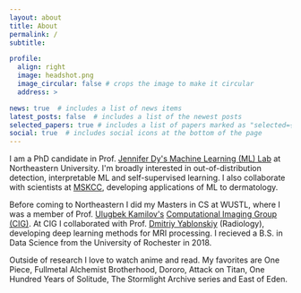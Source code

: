 ```yaml
---
layout: about
title: About
permalink: /
subtitle: 

profile:
  align: right
  image: headshot.png
  image_circular: false # crops the image to make it circular
  address: >

news: true  # includes a list of news items
latest_posts: false  # includes a list of the newest posts
selected_papers: true # includes a list of papers marked as "selected={true}"
social: true  # includes social icons at the bottom of the page
---
```



I am a PhD candidate in Prof. [Jennifer Dy's Machine Learning (ML) Lab](https://mllabneu.github.io/) at Northeastern University. I'm broadly interested in out-of-distribution detection, interpretable ML and self-supervised learning. I also collaborate with scientists at [MSKCC](https://www.mskcc.org), developing applications of ML to dermatology.

<!-- 
I'm also collaborating with scientists at [MSKCC](https://www.mskcc.org) to develop applications of ML for dermatology. 
-->
Before coming to Northeastern I did my Masters in CS at WUSTL, where I was a member of Prof. [Ulugbek Kamilov's](https://engineering.wustl.edu/faculty/Ulugbek-Kamilov.html) [Computational Imaging Group (CIG)](https://cigroup.wustl.edu/). At CIG I collaborated with Prof. [Dmitriy Yablonskiy](https://www.mir.wustl.edu/employees/dmitriy-yablonskiy/) (Radiology), developing deep learning methods for MRI processing. I recieved a B.S. in Data Science from the University of Rochester in 2018.

Outside of research I love to watch anime and read. My favorites are One Piece, Fullmetal Alchemist Brotherhood, Dororo, Attack on Titan, One Hundred Years of Solitude, The Stormlight Archive series and East of Eden.



<!-- 
## Research Interests

* Out-of-distribution detection
* Interpretable maching learning
* Self-supervised learning

## Awards

* Dean's Fellowship, Northeastern, 2020-2024
* Dean's List (5 Terms), Rochester, 2014-2018
* Research and Innovation Grant (RIG), Rochester, 2014
--> 

